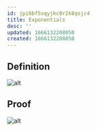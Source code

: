```yaml
---
id: jpi6bf5sqyjkc0r2k8qsjc4
title: Exponentials
desc: ''
updated: 1666132208050
created: 1666132208050
---
```


## Definition
![alt](../assets/images/exponential_rule.svg)


## Proof

![alt](../assets/images/exponential_rule_proof.svg)
